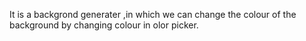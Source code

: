 It is a backgrond generater ,in which we can change the colour of the background by changing colour in olor picker.
